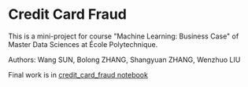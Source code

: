 # Credit Card Fraud

This is a mini-project for course "Machine Learning: Business Case" of Master Data Sciences at École Polytechnique.

Authors: Wang SUN, Bolong ZHANG, Shangyuan ZHANG, Wenzhuo LIU

Final work is in [credit_card_fraud notebook](credit_card_fraud.ipynb)
